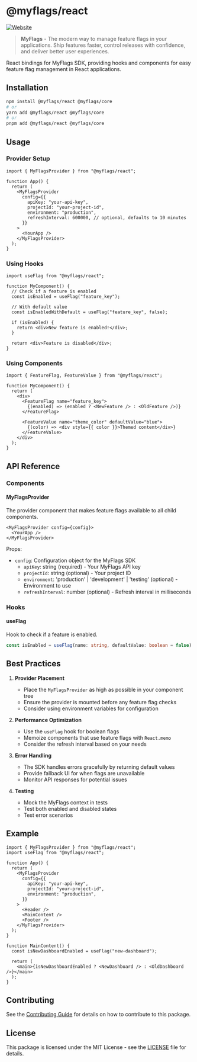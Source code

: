 # @myflags/react

[![Website](https://img.shields.io/badge/website-myflags.io-blue)](https://myflags.io)

> **MyFlags** - The modern way to manage feature flags in your applications. Ship features faster, control releases with confidence, and deliver better user experiences.

React bindings for MyFlags SDK, providing hooks and components for easy feature flag management in React applications.

## Installation

```bash
npm install @myflags/react @myflags/core
# or
yarn add @myflags/react @myflags/core
# or
pnpm add @myflags/react @myflags/core
```

## Usage

### Provider Setup

```tsx
import { MyFlagsProvider } from "@myflags/react";

function App() {
  return (
    <MyFlagsProvider
      config={{
        apiKey: "your-api-key",
        projectId: "your-project-id",
        environment: "production",
        refreshInterval: 600000, // optional, defaults to 10 minutes
      }}
    >
      <YourApp />
    </MyFlagsProvider>
  );
}
```

### Using Hooks

```tsx
import useFlag from "@myflags/react";

function MyComponent() {
  // Check if a feature is enabled
  const isEnabled = useFlag("feature_key");

  // With default value
  const isEnabledWithDefault = useFlag("feature_key", false);

  if (isEnabled) {
    return <div>New feature is enabled!</div>;
  }

  return <div>Feature is disabled</div>;
}
```

### Using Components

```tsx
import { FeatureFlag, FeatureValue } from "@myflags/react";

function MyComponent() {
  return (
    <div>
      <FeatureFlag name="feature_key">
        {(enabled) => (enabled ? <NewFeature /> : <OldFeature />)}
      </FeatureFlag>

      <FeatureValue name="theme_color" defaultValue="blue">
        {(color) => <div style={{ color }}>Themed content</div>}
      </FeatureValue>
    </div>
  );
}
```

## API Reference

### Components

#### MyFlagsProvider

The provider component that makes feature flags available to all child components.

```tsx
<MyFlagsProvider config={config}>
  <YourApp />
</MyFlagsProvider>
```

Props:

- `config`: Configuration object for the MyFlags SDK
  - `apiKey`: string (required) - Your MyFlags API key
  - `projectId`: string (optional) - Your project ID
  - `environment`: 'production' | 'development' | 'testing' (optional) - Environment to use
  - `refreshInterval`: number (optional) - Refresh interval in milliseconds

### Hooks

#### useFlag

Hook to check if a feature is enabled.

```typescript
const isEnabled = useFlag(name: string, defaultValue: boolean = false): boolean;
```

## Best Practices

1. **Provider Placement**

   - Place the `MyFlagsProvider` as high as possible in your component tree
   - Ensure the provider is mounted before any feature flag checks
   - Consider using environment variables for configuration

2. **Performance Optimization**

   - Use the `useFlag` hook for boolean flags
   - Memoize components that use feature flags with `React.memo`
   - Consider the refresh interval based on your needs

3. **Error Handling**

   - The SDK handles errors gracefully by returning default values
   - Provide fallback UI for when flags are unavailable
   - Monitor API responses for potential issues

4. **Testing**
   - Mock the MyFlags context in tests
   - Test both enabled and disabled states
   - Test error scenarios

## Example

```tsx
import { MyFlagsProvider } from "@myflags/react";
import useFlag from "@myflags/react";

function App() {
  return (
    <MyFlagsProvider
      config={{
        apiKey: "your-api-key",
        projectId: "your-project-id",
        environment: "production",
      }}
    >
      <Header />
      <MainContent />
      <Footer />
    </MyFlagsProvider>
  );
}

function MainContent() {
  const isNewDashboardEnabled = useFlag("new-dashboard");

  return (
    <main>{isNewDashboardEnabled ? <NewDashboard /> : <OldDashboard />}</main>
  );
}
```

## Contributing

See the [Contributing Guide](../../CONTRIBUTING.md) for details on how to contribute to this package.

## License

This package is licensed under the MIT License - see the [LICENSE](../../LICENSE) file for details.
